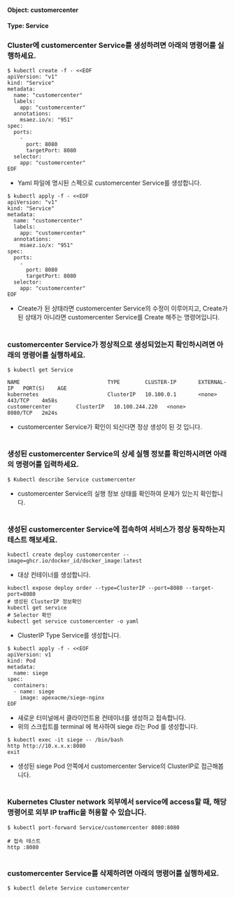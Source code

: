 
#### Object: customercenter
#### Type: Service

### Cluster에 customercenter Service를 생성하려면 아래의 명령어를 실행하세요.

```
$ kubectl create -f - <<EOF 
apiVersion: "v1"
kind: "Service"
metadata: 
  name: "customercenter"
  labels: 
    app: "customercenter"
  annotations: 
    msaez.io/x: "951"
spec: 
  ports: 
    - 
      port: 8080
      targetPort: 8080
  selector: 
    app: "customercenter"
EOF
```
- Yaml 파일에 명시된 스펙으로 customercenter Service를 생성합니다.  

```
$ kubectl apply -f - <<EOF 
apiVersion: "v1"
kind: "Service"
metadata: 
  name: "customercenter"
  labels: 
    app: "customercenter"
  annotations: 
    msaez.io/x: "951"
spec: 
  ports: 
    - 
      port: 8080
      targetPort: 8080
  selector: 
    app: "customercenter"
EOF
```
- Create가 된 상태라면 customercenter Service의 수정이 이루어지고, Create가 된 상태가 아니라면 customercenter Service를 Create 해주는 명령어입니다.
#

### customercenter Service가 정상적으로 생성되었는지 확인하시려면 아래의 명령어를 실행하세요.

```
$ kubectl get Service

NAME                            TYPE        CLUSTER-IP       EXTERNAL-IP   PORT(S)    AGE
kubernetes                      ClusterIP   10.100.0.1       <none>        443/TCP    4m58s
customercenter        ClusterIP   10.100.244.220   <none>        8080/TCP   2m24s

```
- customercenter Service가 확인이 되신다면 정상 생성이 된 것 입니다.
#

### 생성된 customercenter Service의 상세 실행 정보를 확인하시려면 아래의 명령어를 입력하세요.

```
$ Kubectl describe Service customercenter
```
- customercenter Service의 실행 정보 상태를 확인하여 문제가 있는지 확인합니다.
#

### 생성된 customercenter Service에 접속하여 서비스가 정상 동작하는지 테스트 해보세요.

```
kubectl create deploy customercenter --image=ghcr.io/docker_id/docker_image:latest
```
- 대상 컨테이너를 생성합니다.  

```
kubectl expose deploy order --type=ClusterIP --port=8080 --target-port=8080
# 생성된 ClusterIP 정보확인
kubectl get service 
# Selector 확인
kubectl get service customercenter -o yaml
```
- ClusterIP Type Service를 생성합니다.

```
$ kubectl apply -f - <<EOF
apiVersion: v1
kind: Pod
metadata:
  name: siege
spec:
  containers:
  - name: siege
    image: apexacme/siege-nginx
EOF
```
- 새로운 터미널에서 클라이언트용 컨테이너를 생성하고 접속합니다.
- 위의 스크립트를 terminal 에 복사하여 siege 라는 Pod 를 생성합니다.  

```
$ kubectl exec -it siege -- /bin/bash
http http://10.x.x.x:8080
exit
```
- 생성된 siege Pod 안쪽에서 customercenter Service의 ClusterIP로 접근해봅니다.
#

### Kubernetes Cluster network 외부에서 service에 access할 때, 해당 명령어로 외부 IP traffic을 허용할 수 있습니다.

```
$ kubectl port-forward Service/customercenter 8080:8080

# 접속 테스트
http :8080
```
#

### customercenter Service를 삭제하려면 아래의 명령어를 실행하세요.

```
$ kubectl delete Service customercenter
```
#

